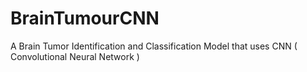 # BrainTumourCNN
A Brain Tumor Identification and Classification Model that uses CNN ( Convolutional Neural Network )
